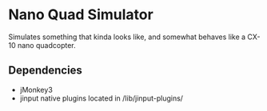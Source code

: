 # Nano Quad Simulator

Simulates something that kinda looks like, and somewhat behaves like a CX-10 nano quadcopter.

## Dependencies

- jMonkey3
- jinput native plugins located in /lib/jinput-plugins/

